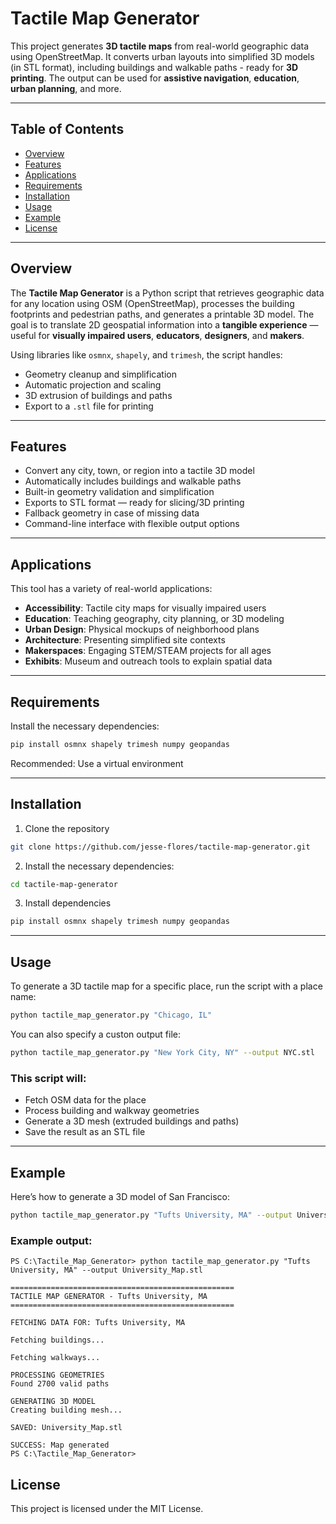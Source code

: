 # Tactile Map Generator

This project generates **3D tactile maps** from real-world geographic data using OpenStreetMap. It converts urban layouts into simplified 3D models (in STL format), including buildings and walkable paths - ready for **3D printing**. The output can be used for **assistive navigation**, **education**, **urban planning**, and more.

---

## Table of Contents

- [Overview](#overview)  
- [Features](#features)  
- [Applications](#applications)  
- [Requirements](#requirements)  
- [Installation](#installation)  
- [Usage](#usage)  
- [Example](#example)  
- [License](#license)  

---

## Overview

The **Tactile Map Generator** is a Python script that retrieves geographic data for any location using OSM (OpenStreetMap), processes the building footprints and pedestrian paths, and generates a printable 3D model. The goal is to translate 2D geospatial information into a **tangible experience** — useful for **visually impaired users**, **educators**, **designers**, and **makers**.

Using libraries like `osmnx`, `shapely`, and `trimesh`, the script handles:
- Geometry cleanup and simplification  
- Automatic projection and scaling  
- 3D extrusion of buildings and paths  
- Export to a `.stl` file for printing

---

## Features

- Convert any city, town, or region into a tactile 3D model  
- Automatically includes buildings and walkable paths  
- Built-in geometry validation and simplification  
- Exports to STL format — ready for slicing/3D printing  
- Fallback geometry in case of missing data  
- Command-line interface with flexible output options

---

## Applications

This tool has a variety of real-world applications:

- **Accessibility**: Tactile city maps for visually impaired users  
- **Education**: Teaching geography, city planning, or 3D modeling  
- **Urban Design**: Physical mockups of neighborhood plans  
- **Architecture**: Presenting simplified site contexts  
- **Makerspaces**: Engaging STEM/STEAM projects for all ages  
- **Exhibits**: Museum and outreach tools to explain spatial data  

---

## Requirements

Install the necessary dependencies:

```bash
pip install osmnx shapely trimesh numpy geopandas
```
Recommended: Use a virtual environment


---

## Installation

1. Clone the repository
```bash
git clone https://github.com/jesse-flores/tactile-map-generator.git
```

2. Install the necessary dependencies:
```bash
cd tactile-map-generator
```

3. Install dependencies
```bash
pip install osmnx shapely trimesh numpy geopandas
```

---

## Usage
To generate a 3D tactile map for a specific place, run the script with a place name:
```bash
python tactile_map_generator.py "Chicago, IL"
```

You can also specify a custon output file:
```bash
python tactile_map_generator.py "New York City, NY" --output NYC.stl
```

### This script will:
- Fetch OSM data for the place
- Process building and walkway geometries
- Generate a 3D mesh (extruded buildings and paths)
- Save the result as an STL file


---

## Example

Here’s how to generate a 3D model of San Francisco:
```bash
python tactile_map_generator.py "Tufts University, MA" --output University_Map.stl
```
### Example output:

```console
PS C:\Tactile_Map_Generator> python tactile_map_generator.py "Tufts University, MA" --output University_Map.stl

==================================================
TACTILE MAP GENERATOR - Tufts University, MA
==================================================

FETCHING DATA FOR: Tufts University, MA

Fetching buildings...

Fetching walkways...

PROCESSING GEOMETRIES
Found 2700 valid paths

GENERATING 3D MODEL
Creating building mesh...

SAVED: University_Map.stl

SUCCESS: Map generated
PS C:\Tactile_Map_Generator> 
```

## License

This project is licensed under the MIT License.
